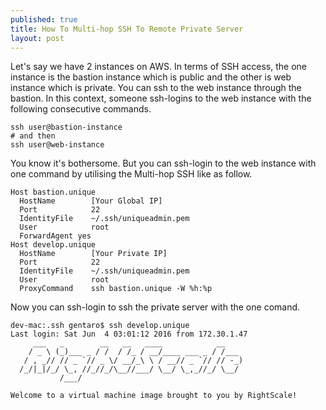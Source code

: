 ```yaml
---
published: true
title: How To Multi-hop SSH To Remote Private Server
layout: post
---
```

Let's say we have 2 instances on AWS. In terms of SSH access, the one instance is the bastion instance which is public and the other is web instance which is private. You can ssh to the web instance through the bastion. In this context, someone ssh-logins to the web instance with the following consecutive commands.

```
ssh user@bastion-instance
# and then
ssh user@web-instance
```

You know it's bothersome. But you can ssh-login to the web instance with one command by utilising the Multi-hop SSH like as follow.

```
Host bastion.unique
  HostName        [Your Global IP]
  Port            22
  IdentityFile    ~/.ssh/uniqueadmin.pem
  User            root
  ForwardAgent yes
Host develop.unique
  HostName        [Your Private IP]
  Port            22
  IdentityFile    ~/.ssh/uniqueadmin.pem
  User            root
  ProxyCommand    ssh bastion.unique -W %h:%p
```

Now you can ssh-login to ssh the private server with the one comand.

```
dev-mac:.ssh gentaro$ ssh develop.unique
Last login: Sat Jun  4 03:01:12 2016 from 172.30.1.47
     ___   _        __   __   ____            __
    / _ \ (_)___ _ / /  / /_ / __/____ ___ _ / /___
   / , _// // _ `// _ \/ __/_\ \ / __// _ `// // -_)
  /_/|_|/_/ \_, //_//_/\__//___/ \__/ \_,_//_/ \__/
           /___/

Welcome to a virtual machine image brought to you by RightScale!
```

